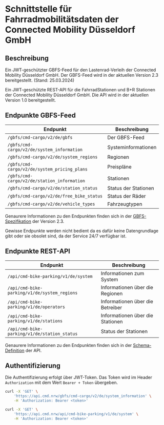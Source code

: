 # Schnittstelle für Fahrradmobilitätsdaten der Connected Mobility Düsseldorf GmbH

## Beschreibung 

Ein JWT-geschützter GBFS-Feed für den Lastenrad-Verleih der 
Connected Mobility Düsseldorf GmbH. Der GBFS-Feed wird in der aktuellen 
Version 2.3 bereitgestellt. (Stand: 25.03.2024)

Ein JWT-geschützte REST-API für die FahrradStationen und B+R Stationen der 
Connected Mobility Düsseldorf GmbH. Die API wird in der aktuellen Version 1.0
bereitgestellt.

## Endpunkte GBFS-Feed

| Endpunkt | Beschreibung |
| --- | --- |
| `/gbfs/cmd-cargo/v2/de/gbfs` | Der GBFS-Feed |
| `/gbfs/cmd-cargo/v2/de/system_information` | Systeminformationen |
| `/gbfs/cmd-cargo/v2/de/system_regions` | Regionen |
| `/gbfs/cmd-cargo/v2/de/system_pricing_plans` | Preispläne |
| `/gbfs/cmd-cargo/v2/de/station_information` | Stationen |
| `/gbfs/cmd-cargo/v2/de/station_status` | Status der Stationen |
| `/gbfs/cmd-cargo/v2/de/free_bike_status` | Status der Räder |
| `/gbfs/cmd-cargo/v2/de/vehicle_types` | Fahrzeugtypen |

Genaurere Informationen zu den Endpunkten finden sich in der 
[GBFS-Spezifikation](https://github.com/MobilityData/gbfs/blob/v2.3/gbfs.md)
der Version 2.3.

Gewisse Endpunkte werden nicht bedient da es dafür keine Datengrundlage gibt
oder sie obsolet sind, da der Service 24/7 verfügbar ist.

## Endpunkte REST-API

| Endpunkt | Beschreibung |
| --- | --- |
| `/api/cmd-bike-parking/v1/de/system` | Informationen zum System |
| `/api/cmd-bike-parking/v1/de/system_regions` | Informationen über die Regionen |
| `/api/cmd-bike-parking/v1/de/operators` | Informationen über die Betreiber |
| `/api/cmd-bike-parking/v1/de/stations` | Informationen über die Stationen |
| `/api/cmd-bike-parking/v1/de/station_status` | Status der Stationen |

Genaurere Informationen zu den Endpunkten finden sich in der 
[Schema-Definition](https://github.com/CMDGmbH/Bike-Api/tree/main/api/schema)
der API.

## Authentifizierung

Die Authentifizierung erfolgt über JWT-Token. Das Token wird im Header
`Authorization` mit dem Wert `Bearer + Token` übergeben.

```bash
curl -X 'GET' \
    'https://api.cmd.nrw/gbfs/cmd-cargo/v2/de/system_information' \
    -H 'Authorization: Bearer <token>'
```
```bash
curl -X 'GET' \
    'https://api.cmd.nrw/api/cmd-bike-parking/v1/de/system' \
    -H 'Authorization: Bearer <token>'
```
